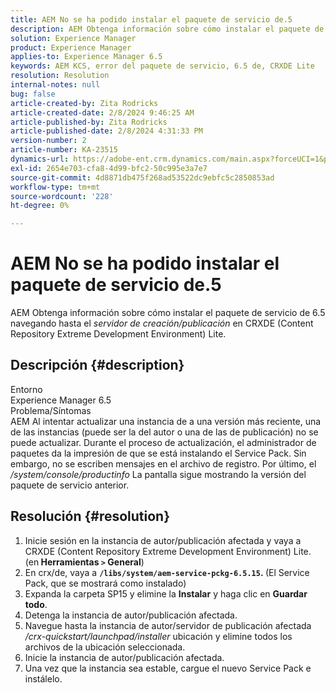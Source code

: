 ```yaml
---
title: AEM No se ha podido instalar el paquete de servicio de.5
description: AEM Obtenga información sobre cómo instalar el paquete de servicio de 6.5.
solution: Experience Manager
product: Experience Manager
applies-to: Experience Manager 6.5
keywords: AEM KCS, error del paquete de servicio, 6.5 de, CRXDE Lite
resolution: Resolution
internal-notes: null
bug: false
article-created-by: Zita Rodricks
article-created-date: 2/8/2024 9:46:25 AM
article-published-by: Zita Rodricks
article-published-date: 2/8/2024 4:31:33 PM
version-number: 2
article-number: KA-23515
dynamics-url: https://adobe-ent.crm.dynamics.com/main.aspx?forceUCI=1&pagetype=entityrecord&etn=knowledgearticle&id=67af1fe6-66c6-ee11-9079-6045bd006704
exl-id: 2654e703-cfa8-4d99-bfc2-50c995e3a7e7
source-git-commit: 4d8871db475f268ad53522dc9ebfc5c2850853ad
workflow-type: tm+mt
source-wordcount: '228'
ht-degree: 0%

---
```


# AEM No se ha podido instalar el paquete de servicio de.5


AEM Obtenga información sobre cómo instalar el paquete de servicio de 6.5 navegando hasta el *servidor de creación/publicación* en CRXDE (Content Repository Extreme Development Environment) Lite.

## Descripción {#description}

Entorno<br>
Experience Manager 6.5
<br>Problema/Síntomas<br>
AEM Al intentar actualizar una instancia de a una versión más reciente, una de las instancias (puede ser la del autor o una de las de publicación) no se puede actualizar. Durante el proceso de actualización, el administrador de paquetes da la impresión de que se está instalando el Service Pack. Sin embargo, no se escriben mensajes en el archivo de registro. Por último, el */system/console/productinfo* La pantalla sigue mostrando la versión del paquete de servicio anterior.


## Resolución {#resolution}


1. Inicie sesión en la instancia de autor/publicación afectada y vaya a CRXDE (Content Repository Extreme Development Environment) Lite. (en<b> Herramientas `>`  General</b>)
2. En crx/de, vaya a <b>`/libs/system/aem-service-pckg-6.5.15`. </b>(El Service Pack, que se mostrará como instalado)
3. Expanda la carpeta SP15 y elimine la <b>Instalar</b> y haga clic en <b>Guardar todo</b>.
4. Detenga la instancia de autor/publicación afectada.
5. Navegue hasta la instancia de autor/servidor de publicación afectada */crx-quickstart/launchpad/installer* ubicación y elimine todos los archivos de la ubicación seleccionada.
6. Inicie la instancia de autor/publicación afectada.
7. Una vez que la instancia sea estable, cargue el nuevo Service Pack e instálelo.
